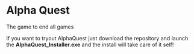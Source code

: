 # Alpha Quest
The game to end all games

If you want to tryout AlphaQuest just download the repository and launch the **AlphaQuest_Installer.exe** and the install will take care of it self!
